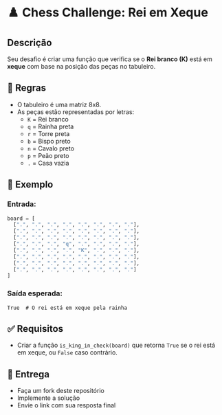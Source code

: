# ♟️ Chess Challenge: Rei em Xeque

## Descrição

Seu desafio é criar uma função que verifica se o **Rei branco (K)** está em **xeque** com base na posição das peças no tabuleiro.

## 🧠 Regras

- O tabuleiro é uma matriz 8x8.
- As peças estão representadas por letras:
  - `K` = Rei branco
  - `q` = Rainha preta
  - `r` = Torre preta
  - `b` = Bispo preto
  - `n` = Cavalo preto
  - `p` = Peão preto
  - `.` = Casa vazia

## 🧪 Exemplo

### Entrada:
```python
board = [
  [".", ".", ".", ".", ".", ".", ".", "."],
  [".", ".", ".", ".", ".", ".", ".", "."],
  [".", ".", ".", ".", ".", ".", ".", "."],
  [".", ".", ".", "q", ".", ".", ".", "."],
  [".", ".", ".", ".", "K", ".", ".", "."],
  [".", ".", ".", ".", ".", ".", ".", "."],
  [".", ".", ".", ".", ".", ".", ".", "."],
  [".", ".", ".", ".", ".", ".", ".", "."]
]
```

### Saída esperada:
```
True  # O rei está em xeque pela rainha
```

## ✅ Requisitos

- Criar a função `is_king_in_check(board)` que retorna `True` se o rei está em xeque, ou `False` caso contrário.

## 🚀 Entrega

- Faça um fork deste repositório
- Implemente a solução
- Envie o link com sua resposta final
